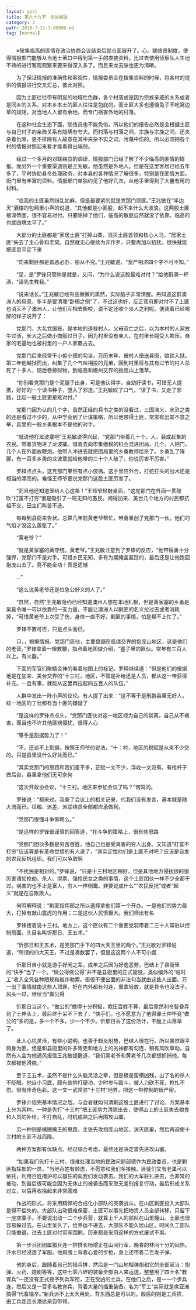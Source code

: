 ```yaml
---
layout: post
title: 第九十九节　全县剿匪
category: 3
path: 2010-7-31-3-09800.md
tag: [normal]
---
```


　　※狭集临高的匪情在政治协商会议结束后就仓面展开了。心。联络员制度，使得情报部门能够从当地土著口中得到第一手的直接资料，比过去使用侦察队人生地不熟的进行客观观察来要来得深入多了。而且来龙去脉也更为清晰。

　　为了保证情报的准确性和客观性，情报委员会在拨集资料的时候，将各村的提供的情报进行交叉汇总，彼此对照。

　　因为土匪往往带有明显的地域性色群，各个村落或是因为宗族亲戚的关系或者是同乡的关系，对本乡本土的匪人往往是包庇的。而土匪大多也遵循兔子不吃窝边草的规矩，对当地人人留有余地，而专门祸害外地的村落。

　　在这种社会生态下面，联络员也不能免俗。所以他们的报告必然是会根据土匪与自己村子的亲疏关系有隐瞒有夸大。而村落与村落之间，宗族与宗族之间，还夹杂着仇隙，更不排除有人故意在其中夹杂不实之词，污蔑中伤的。所以必须把各个村的情报对照起来看才能看得出端倪。

　　经过一个多月的对联络员的调研，情报部门已经了解了不少临高的匪情的情报。而另外一个重要渠道则是王兆敏。他虽然是外地人。但是在这里客居已经五年多了，平时协助县令处理政务，对本县的各种情况了解很多，特别是在匪情方面，衙门里有丰富的资料。情报部门单独约见了他好几次，从他手里得到了大量有用的材料。

　　“临高的土匪虽然纷乱如麻，但是最要紧的就是党那门顽匪。”王兆敏在“半边天”酒楼的包厢里小声的说道，“其他都是小匪股，起不来什么大波浪。这两股土匪根深蒂固，很不容易对付。只要除掉了他们，临高的散匪自然就没了依靠。临高的也就四境太平了。”

　　大部分的土匪都是“家居土匪”打掉山寨，消灭土匪首领和核心人马，“居家土匪”失去了主心骨和老窝。自然就无心继续为非作歹，只要再加以招抚，很快就能把匪患平定下来

　　“向来剿匪都是首恶必办，胁从不究。”王兆敏道，“宽严相济四个字不可不知。”

　　“足，是”罗锋只管称是就是，又问，“为什么说这股最难对付？”给他斟满一杯酒，“请先生教我。”

　　“说来话长。”王兆敏已经有些微微的熏然，实际脑子非常清醒。冉知道这群澳洲人的用意，多半是要清理“卧榻之侧”了，不过这也好，反正官府即对付不了土匪也消灭不了澳洲人，让他们互相去撕咬，说不定还收个淡人之利呢。便装着已经喝醉的样子说开了：

　　党那门，大名党国栋，是本地的道禄村人。父母双亡之后，以为本村的人家放牛过活，长大之后做小商贩过日子。因为村里没有亲人，在村里长期受人欺压。自家的宅基地也被村里的一户人家霸占去。

　　党那门后来经常干小偷小摸的勾当，万历末年，被村人扭送县衙，娘锁入狱。第二年他越狱而出，纠集了几个气味相投的兄弟，回到村里将与其有过节的村人杀死了十多人，随后卷掠财物，到临高和檐州交界的抱庞山上落草。

　　“你别看党那门是个泥腿子出身，可是他认得字，自幼好读书，可惜无人提携，好好的一个读书种子，堕入了邪道。”王兆敏叹了口气，“读了书，又走了邪路，比起一般土匪更是难对付。”

　　党那门因为认的几个字，虽然正经的兵书之类的没看过，三国演义、水浒之类的还是看过不少的，从中学会到了计谋策略，所以他带得土匪，常常有出其不意之举，县里的一般乡勇根本不是他的对手。

　　“就说他打龙波寨吧”王兆敏说得兴起，“党那门带着几十个。人，装成赶集的农民。带着货物进了龙波寨。借着去向市集缴税的机会混进团局，几个。人把门，几个人在外面放鞭炮。他带人冲进去就把团局里的乡勇教师给杀了。乡勇乱了阵脚，有一百多乡勇的龙波寨就给他带的三十个人破了。你说厉害不厉害。”

　　罗释点点头，这党那门果然有点小伎俩。这手里应外合，打蛇打头的战术还是相当的漂亮的。难怪王师爷要说党那门这股土匪厉害了。

　　“而且他还知道笼给人心这条！”王师爷轻敲桌面，“这党那门在外面一贯鼓吹“打富不打穷”很是吸引了一班无知的愚民。闹得加来、美台几个地方的村民都抗祖不交，田主们叫苦不迭。

　　每每到县衙来告状。总算几年前黄老爷帮忙，带勇重创了党那门一伙。他们的气焰才没这么嚣张了。”

　　“黄老爷？”

　　“就是黄家塞的黄守统。黄老爷。”王兆敏注意到了罗锋的反应，“他带得勇十分强悍，党那门不是对手。可惜乡民无知，多有为期掩盖匿踪的，最后还是让他跑回抱庞山去了。竟不能全功！真是遗憾

　　…”

　　“这么说黄老爷还是位急公好义的人了。”

　　“自然，自然”王兆敏隐约已经知道澳州人想在本地扎根，但是黄家塞的乡勇是吴县令唯一可以依靠的一支力量，不能让澳洲人以剿匪的名义拉过去或者消耗掉，“可惜黄老爷上次受了伤，身体一直不好。剿匪的事情，怕是帮不上忙了。”

　　罗锋不置可否，只是点头而已。

　　只，，根据情报。党那门匪伙，主要盘踞在临缮交界的抱庞山地区，这是他们的老营。”罗锋拿着一根教鞭，指点着地图做介绍，“塞子里的匪伙。常年有三百人以上。有火器。”

　　下面的军官们聚精会神的看着地图上的标记。罗释继续道：“但是他们的根据地是在加来、美台交界的“十三村，地区，不管是补给还是人员，都从这一带获得补充。一旦有事，就能从这里再拉起四五百人的队伍。”

　　人群中发出一阵小声的议论。有人提了出来：“这不等于是刑鹏县里无好人，纹一地区的丁壮都有当十匪的嫌疑了

　　“是这样的罗锋点点头，“党那门匪伙对这一地区视为自己的禁离，自己从不祸害，而且也不许其他匪祸侵扰，很得人心

　　“等手是割据势力了！”

　　“不，还谈不上割据，按照王师爷的说法，“十：村，地区的税赋是从来不少交的。只是县里没什么好处而已。”

　　“其实党那门的思路和我们差不多，正赋一文不少，浮收一文没有。有枪杆子做后台，县里拿他们无可奈何

　　“这次开政协会议，“十三村。地区来参加会议了吗？”何鸣问。

　　罗锋说：“都来过。我查了会议上的相关记录，代我们没有发言，基本就是随大流而已。征粮、派差、派联络员全部都应承做到。

　　“党那门很懂斗争策略么。”

　　“是这样的罗锋很谨慎的回答道，“在斗争的策略上，很有些思路

　　“党那门团伙多数是穷苦百姓，他自己也是受真害的穷人出身。又知道“打富不打穷”应该算是有革命觉悟的有人说了，“其实定性他们是土匪不对吧？应该是自发的农民反抗组织。我们可以争取啊

　　“不扰民是相对的。”罗锋说，“只是十三村地区稍好，但是其他地方侵扰很的很厉害诸如抢劫、杀人、绑票、强抢民女之类的事情，这个土匪团伙一样不少全都干过。祸害的也不止是富人，穷人一样倒霉。非要说成什么"“农民反抗”或者“起义”就是在自欺欺人。

　　何鸣解释说：“剿匪指挥部之所以选择拿他们第一个开办。一是他们的势力最大，打掉有敲山震虎的作用；二是这伙人民愤极大。我们师出有名

　　罗锋接着说十三村。地方上，这个匪伙有二个重要党羽带着二三十人常驻以控制局面。头目名叫忻那日、王五术。”

　　“忻那日和王五术，是党那门手下的四大天王里的两个。”王兆敏对罗释说道，“所谓的四大天王，不过是凑数罢了，但是这这两个人不可小觑

　　忻那日自小就是游手好闲之辈，成年之后因为好逸恶劳，巴结上了县衙里的“快手”当了一个。“做公得做公得”并不是县衙里的正式衙役，类似编外的“临时工”收入全凭各种陋规和敲诈勒索。衙役不便出面的非法勾当就由这些人出面。万一出了事情就由这些人顶罪，好在内外都有勾连，重拿轻放，就是县令也没法子。风头一过，继续当“做公得

　　忻那日当这个。“做公的”做得十分积极，欺压百姓不算，最后竟然利令智昏弄到了士伸头上，最后终于呆不下去了，“快手们。也不愿意为了他得罪士仲毕竟”做公的”多的是，多一个不多，少一个不少。忻那日丢了这份活计，干脆上山落草了。

　　此人心机灵活，有些小聪明。也善于趋炎附势，巴结人很在行。所以虽然眼平厕身为匪。但是和县衙里的许多胥吏和地方上的劣神都有勾连，稍有风吹草动，自然有人会为他通风报信王兆敏提醒道，“我们吴老爷和黄老爷几次都想抓捕他，每次都被他滑脱。”

　　至于王五术，虽然不是什么头脑灵活之辈，但是极是蛮横凶残，出了名的杀人不眨眼。他自小习武，颇有些排打硬功，少时参与殴斗，被人刀砍不死，枪扎不伤。很有传奇色彩。这一文一武常驻“十三村”地界，把这一带控制的很严密。

　　罗锋介绍完基本情况之后。与会者就如何清剿这股土匪进行了讨论。方案基本上分为两种。一种是先打“十三村”把土匪势力清除出去，使得山上的土匪失去粮食和人员的补给，不打自乱，时机成熟之后再围攻山寨。

　　另一种则是擒贼擒王的思路，主张先攻抱庞山地区，消灭匪巢，然后再迫使十三村的土匪不战而降。

　　两种方案都有优缺点。经过综合考虑，最终还是决定首先进攻山塞。

　　“如果我们先打十三村。很难处理当地的民政问题部德作为民政委员，也是剿匪指挥部的一员，“当地百姓有顾虑，不愿意和我们多接触。匪徒们又有老巢可以依托，利用百姓掩护可以猖狂的向我们发动袭击。我们的大军驻扎进去，会非常的被动，到最后很可能会因为无休止的被袭击而采取无差别报复行动，最后形成关系对立，以后再收拾起来非常困难

　　作战的形式，将采用精悍的合成化小部队的突袭战斗。在山区剿匪投入大部队是得不偿失的。大部队出动很难保密，土匪可以事先把物资人员全部转移，只留下一座空寨子。不要说出动一二个步兵营，就算上千人的部队在山里搜山。土匪也很容易躲过去。在山里呆久了，给养运不进去，大部队不能久居山区。时间久工部队只能撤退。过去土匪对付官军围剿，历来都是采用这样的方式屡试不爽。

　　第一步兵团团属猎兵连一排排长杨增正在山间行军，晚春的林间十分的闷热。汗水已经浸透了军服。他肩膀上背着心爱的步枪，身上还带着二百发子弹。

　　他的身后，跟随着自己的猎兵排，然后是一门山地榴弹炮和它的全部家当：炮弹、火药、跑刷等等，这些七零八碎的装备全部由人来运送，整整用了四十名“教育兵”一还没有正式授予列兵军衔，正在受凶的士兵。在他们之后，是一一个步兵连，然后又是一百多名教育兵，背着大量的插重装备。名为“军工”实际就是席亚洲搞得“代畜输卒。”新兵派不上太大用处。背东西总是可以的。殿后的则是工兵排，由工兵连连长潘达亲自带领。